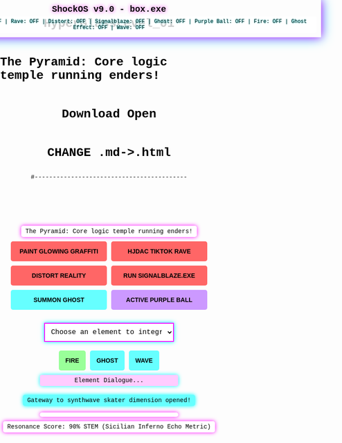 # HyperGlassLevel_01
# The Pyramid: Core logic temple running enders!
# Download Open
# CHANGE .md->.html

 #------------------------------------------
<!DOCTYPE html>
<html>
<head>
  <script src="https://cdnjs.cloudflare.com/ajax/libs/p5.js/1.4.2/p5.min.js"></script>
  <style>
    body {
      margin: 0;
      padding: 0;
      display: flex;
      flex-direction: column;
      align-items: center;
      background: url('https://images.unsplash.com/photo-1451187580459-43490279c0fa') no-repeat center center fixed;
      background-size: cover;
      font-family: 'Courier New', Courier, monospace;
      color: #000;
    }
    .shockos-header {
      width: 100%;
      background: linear-gradient(90deg, #ff00ff, #00ffff);
      padding: 10px;
      box-shadow: 0 0 20px #ff00ff, 0 0 30px #00ffff;
      text-align: center;
      position: fixed;
      top: 0;
      z-index: 10;
      background-image: url('https://www.transparenttextures.com/patterns/dark-mosaic.png');
      background-blend-mode: overlay;
    }
    .shockos-header h1 {
      color: #000;
      font-size: 20px;
      margin: 0;
      background: none;
      text-shadow: 0 0 5px #fff, 0 0 10px #ff00ff;
    }
    .shockos-status {
      color: #000;
      font-size: 12px;
      background: rgba(255, 255, 255, 0.8);
      padding: 5px;
      border-radius: 5px;
      margin-top: 5px;
      text-shadow: 0 0 3px #00ffff;
    }
    .container {
      margin-top: 80px;
      display: flex;
      flex-direction: column;
      align-items: center;
      width: 100%;
      max-width: 800px;
    }
    canvas {
      border: 3px solid #ff00ff;
      box-shadow: 0 0 15px #00ffff, 0 0 25px #ff00ff;
      margin-bottom: 20px;
    }
    .button-grid {
      display: grid;
      grid-template-columns: repeat(auto-fit, minmax(150px, 1fr));
      gap: 10px;
      margin-bottom: 20px;
      width: 90%;
    }
    .element-buttons {
      display: flex;
      flex-wrap: wrap;
      gap: 10px;
      margin-top: 10px;
      justify-content: center;
      width: 90%;
    }
    .shel-button, .element-button {
      padding: 15px;
      font-size: 14px;
      font-weight: bold;
      color: #000;
      border: none;
      border-radius: 5px;
      cursor: pointer;
      transition: transform 0.2s, box-shadow 0.3s;
      text-transform: uppercase;
      background-image: url('https://www.transparenttextures.com/patterns/dark-mosaic.png');
      background-blend-mode: overlay;
    }
    .shel-button:hover, .element-button:hover {
      transform: scale(1.1);
      box-shadow: 0 0 15px #ff00ff, 0 0 25px #00ffff;
    }
    .btn-glow-graffiti { background: #ff6666; }
    .btn-tiktok-rave { background: #ff6666; }
    .btn-distort { background: #ff6666; }
    .btn-signalblaze { background: #ff6666; }
    .btn-summon-ghost { background: #66ffff; }
    .btn-purple-ball { background: #cc99ff; }
    .btn-fire { background: #99ff99; }
    .btn-ghost { background: #66ffff; }
    .btn-wave { background: #66ffff; }
    select {
      background: #fff;
      color: #000;
      border: 2px solid #ff00ff;
      padding: 10px;
      font-size: 16px;
      margin: 10px 0;
      width: 300px;
      max-width: 90%;
      font-family: 'Courier New', Courier, monospace;
      box-shadow: 0 0 10px #00ffff;
    }
    .info-text {
      color: #000;
      font-size: 14px;
      margin: 10px 0;
      background: #fff;
      padding: 5px 10px;
      border-radius: 5px;
      box-shadow: 0 0 10px #ff00ff;
    }
    .gateway-text {
      color: #000;
      font-size: 14px;
      margin: 10px 0;
      background: #66ffff;
      padding: 5px 10px;
      border-radius: 5px;
      box-shadow: 0 0 10px #00ffff;
    }
    .waveform-canvas {
      border: 2px solid #ff00ff;
      box-shadow: 0 0 15px #00ffff, 0 0 25px #ff00ff;
      margin-top: 10px;
    }
    .resonance-text {
      color: #000;
      font-size: 14px;
      margin-top: 5px;
      background: #fff;
      padding: 5px 10px;
      border-radius: 5px;
      box-shadow: 0 0 10px #ff00ff;
    }
    .dialogue-box {
      color: #000;
      font-size: 14px;
      margin: 10px 0;
      background: #ffccff;
      padding: 5px 10px;
      border-radius: 5px;
      width: 300px;
      max-width: 90%;
      text-align: center;
      box-shadow: 0 0 10px #00ffff;
    }
    .emoji-display {
      color: #000;
      font-size: 20px;
      margin: 5px 0;
      background: #fff;
      padding: 5px 10px;
      border-radius: 5px;
      width: 300px;
      max-width: 90%;
      text-align: center;
      box-shadow: 0 0 10px #ff00ff;
    }
    @media (max-width: 600px) {
      .container {
        margin-top: 100px;
      }
      canvas {
        width: 90% !important;
        height: auto !important;
      }
      .waveform-canvas {
        width: 90% !important;
        height: auto !important;
      }
      .button-grid, .element-buttons {
        grid-template-columns: repeat(auto-fit, minmax(120px, 1fr));
      }
    }
  </style>
</head>
<body>
  <div class="shockos-header">
    <h1>ShockOS v9.0 - box.exe</h1>
    <div class="shockos-status" id="statusBar">CPU Usage: 0% | Graffiti: OFF | Rave: OFF | Distort: OFF | Signalblaze: OFF | Ghost: OFF | Purple Ball: OFF | Fire: OFF | Ghost Effect: OFF | Wave: OFF</div>
  </div>
  <div class="container">
    <div class="info-text">The Pyramid: Core logic temple running enders!</div>
    <div id="gameCanvas"></div>
    <div class="button-grid">
      <button class="shel-button btn-glow-graffiti" onclick="paintGlowingGraffiti()">Paint Glowing Graffiti</button>
      <button class="shel-button btn-tiktok-rave" onclick="tiktokRave()">Hjdac Tiktok Rave</button>
      <button class="shel-button btn-distort" onclick="distortReality()">Distort Reality</button>
      <button class="shel-button btn-signalblaze" onclick="runSignalblaze()">Run Signalblaze.exe</button>
      <button class="shel-button btn-summon-ghost" onclick="summonGhost()">Summon Ghost</button>
      <button class="shel-button btn-purple-ball" onclick="activePurpleBall()">Active Purple Ball</button>
    </div>
    <select id="portalSelect" onchange="teleport(this.value)">
      <option value="">Choose an element to integrate:</option>
      <option value="0">Portal 0 (Glow Rave)</option>
      <option value="1">Portal 1 (Distort)</option>
      <option value="2">Portal 2 (Summon Warp)</option>
    </select>
    <div class="element-buttons">
      <button class="element-button btn-fire" onclick="integrateFire()">Fire</button>
      <button class="element-button btn-ghost" onclick="integrateGhost()">Ghost</button>
      <button class="element-button btn-wave" onclick="integrateWave()">Wave</button>
    </div>
    <div class="dialogue-box" id="dialogueBox">Element Dialogue...</div>
    <div class="gateway-text">Gateway to synthwave skater dimension opened!</div>
    <div class="emoji-display" id="emojiDisplay"></div>
    <div id="waveformCanvas"></div>
    <div class="resonance-text">Resonance Score: 90% STEM (Sicilian Inferno Echo Metric)</div>
  </div>

  <script>
    let player;
    let portals = [];
    let obstacles = [];
    let ghostObstacle = null;
    let canvasWidth = 600;
    let canvasHeight = 400;
    let graffitiBackground = false;
    let raveMode = false;
    let distortMode = false;
    let signalblazeMode = false;
    let fireTrail = [];
    let ghostMode = false;
    let waveMode = false;
    let waveAngle = 0;
    let buttonPressCount = 0;
    let waveformAmplitude = 10;
    let waveformFrequency = 0.05;
    let waveformSpeed = 0.05;
    let waveformLayers = 3;
    let pulseAngle = 0;
    let glitchMode = false;
    let glitterParticles = [];
    let danceShapes = [];
    let showEmojis = false;
    let currentEmojis = [];

    const emojiList = ['🔥', '🌟', '💥', '⚡', '🌈', '🌀', '🎉', '✨', '💫', '🌺'];

    function setup() {
      let canvas = createCanvas(canvasWidth, canvasHeight);
      canvas.parent('gameCanvas');
      player = { 
        x: 50, 
        y: 50, 
        size: 20, 
        col: [255, 255, 0], 
        alpha: 255, 
        speedX: 0, 
        speedY: 0,
        glitchAlpha: 255
      };
      
      portals.push({ x: 50, y: 50, size: 40, col: [255, 0, 255], swirl: 0 });
      portals.push({ x: 500, y: 50, size: 40, col: [0, 255, 255], swirl: 0 });
      portals.push({ x: 300, y: 300, size: 40, col: [255, 0, 0], swirl: 0 });
      
      for (let i = 0; i < 3; i++) {
        obstacles.push({
          x: random(canvasWidth),
          y: random(canvasHeight),
          size: 30,
          col: [random(255), random(255), random(255)],
          speedX: random(-2, 2),
          speedY: random(-2, 2)
        });
      }
    }

    function draw() {
      pulseAngle += 0.05;

      if (graffitiBackground) {
        let gradient = drawingContext.createLinearGradient(0, 0, canvasWidth, canvasHeight);
        gradient.addColorStop(0, '#ff00ff');
        gradient.addColorStop(1, '#00ffff');
        drawingContext.fillStyle = gradient;
        drawingContext.fillRect(0, 0, canvasWidth, canvasHeight);
        for (let i = 0; i < 50; i++) {
          fill(random(255), random(255), random(255), 150);
          noStroke();
          ellipse(random(canvasWidth), random(canvasHeight), 10, 10);
        }
      } else {
        background(26, 11, 46);
      }

      if (glitchMode) {
        player.x += player.speedX;
        player.y += player.speedY;

        if (player.x < player.size / 2 || player.x > canvasWidth - player.size / 2) {
          player.speedX *= -1;
          player.speedX += random(-1, 1);
        }
        if (player.y < player.size / 2 || player.y > canvasHeight - player.size / 2) {
          player.speedY *= -1;
          player.speedY += random(-1, 1);
        }

        if (random(100) < 10) {
          player.glitchAlpha = player.glitchAlpha === 255 ? 100 : 255;
        }
      }

      for (let p of portals) {
        p.swirl += raveMode ? 0.3 : 0.1;
        p.col = raveMode ? [random(255), random(255), random(255)] : p.col;
        fill(p.col);
        noStroke();
        push();
        translate(p.x, p.y);
        rotate(p.swirl);
        for (let i = 0; i < 10; i++) {
          ellipse(0, 0, p.size - i * 3, p.size - i * 3);
          rotate(PI / 5);
        }
        fill(255);
        let dotSize = 5 + sin(pulseAngle) * 2;
        ellipse(0, 0, dotSize, dotSize);
        pop();
      }

      if (fireTrail.length > 0) {
        for (let i = fireTrail.length - 1; i >= 0; i--) {
          let particle = fireTrail[i];
          fill(255, 69, 0, particle.alpha);
          noStroke();
          ellipse(particle.x, particle.y, 5, 5);
          particle.alpha -= 5;
          if (particle.alpha <= 0) fireTrail.splice(i, 1);
        }
      }

      if (waveMode) {
        waveAngle += 0.1;
        player.y += sin(waveAngle) * 2;
      }

      for (let o of obstacles) {
        o.x += signalblazeMode ? o.speedX * 2 : o.speedX;
        o.y += signalblazeMode ? o.speedY * 2 : o.speedY;
        if (o.x < 0 || o.x > canvasWidth) o.speedX *= -1;
        if (o.y < 0 || o.y > canvasHeight) o.speedY *= -1;
        
        fill(o.col);
        noStroke();
        push();
        translate(o.x, o.y);
        for (let i = 0; i < 5; i++) {
          ellipse(0, 0, o.size - i * 5, o.size - i * 5);
          rotate(PI / 3);
        }
        fill(255);
        let dotSize = 5 + sin(pulseAngle) * 2;
        ellipse(0, 0, dotSize, dotSize);
        pop();

        let d = dist(player.x, player.y, o.x, o.y);
        if (d < (player.size + o.size) / 2) {
          teleport(0);
        }
      }

      if (ghostObstacle) {
        let dx = player.x - ghostObstacle.x;
        let dy = player.y - ghostObstacle.y;
        let distance = dist(player.x, player.y, ghostObstacle.x, ghostObstacle.y);
        ghostObstacle.x += (dx / distance) * 1;
        ghostObstacle.y += (dy / distance) * 1;

        fill(255, 255, 255, 150);
        noStroke();
        push();
        translate(ghostObstacle.x, ghostObstacle.y);
        for (let i = 0; i < 5; i++) {
          ellipse(0, 0, ghostObstacle.size - i * 5, ghostObstacle.size - i * 5);
          rotate(PI / 3);
        }
        fill(0);
        let dotSize = 5 + sin(pulseAngle) * 2;
        ellipse(0, 0, dotSize, dotSize);
        pop();

        let d = dist(player.x, player.y, ghostObstacle.x, ghostObstacle.y);
        if (d < (player.size + ghostObstacle.size) / 2) {
          teleport(0);
        }
      }

      let drawX = player.x;
      let drawY = player.y;
      if (glitchMode) {
        drawX += random(-5, 5);
        drawY += random(-5, 5);
      }
      fill(player.col[0], player.col[1], player.col[2], glitchMode ? player.glitchAlpha : player.alpha);
      let currentSize = distortMode ? player.size + sin(frameCount * 0.1) * 5 : player.size;
      ellipse(drawX, drawY, currentSize, currentSize);
      fill(0);
      let dotSize = 5 + sin(pulseAngle) * 2;
      ellipse(drawX, drawY, dotSize, dotSize);

      if (fireTrail.length > 0) {
        fireTrail.push({ x: player.x, y: player.y, alpha: 255 });
        if (fireTrail.length > 20) fireTrail.splice(0, 1);
      }
    }

    let waveformSketch = function(p) {
      let waveWidth = 400;
      let waveHeight = 60;
      let offset = 0;

      p.setup = function() {
        let waveformCanvas = p.createCanvas(waveWidth, waveHeight);
        waveformCanvas.addClass('waveform-canvas');
      };

      p.draw = function() {
        p.background(26, 11, 46);
        p.noFill();
        p.strokeWeight(2);

        // Draw waveforms
        for (let layer = 0; layer < waveformLayers; layer++) {
          let hue = p.lerpColor(p.color(255, 0, 0), p.color(0, 255, 255), layer / (waveformLayers - 1));
          p.stroke(hue);
          p.beginShape();
          for (let x = 0; x <= waveWidth; x += 5) {
            let y = waveHeight / 2 + sin(x * waveformFrequency + offset + layer * 0.5) * waveformAmplitude;
            p.vertex(x, y);
          }
          p.endShape();
        }

        // Draw glitter particles for Ghost mode
        if (glitterParticles.length > 0) {
          for (let i = glitterParticles.length - 1; i >= 0; i--) {
            let particle = glitterParticles[i];
            p.fill(255, 255, random(100, 255));
            p.noStroke();
            p.ellipse(particle.x, particle.y, 3, 3);
            particle.x += particle.speedX;
            particle.y += particle.speedY;
            particle.life--;
            if (particle.life <= 0) glitterParticles.splice(i, 1);
          }
        }

        // Draw dancing shapes for Wave mode
        if (danceShapes.length > 0) {
          for (let shape of danceShapes) {
            p.fill(0);
            p.noStroke();
            p.ellipse(shape.x, shape.y, 5, 5);
            shape.y += shape.speed * sin(shape.angle);
            shape.angle += 0.1;
          }
        }

        // Draw emojis for Fire mode
        if (showEmojis && currentEmojis.length > 0) {
          p.textSize(20);
          p.fill(255);
          p.textAlign(CENTER, CENTER);
          for (let i = 0; i < currentEmojis.length; i++) {
            p.text(currentEmojis[i], waveWidth / 2 - 30 + i * 30, 10);
          }
        }

        offset += waveformSpeed;
      };
    };

    new p5(waveformSketch, 'waveformCanvas');

    function updateWaveform() {
      buttonPressCount++;
      waveformAmplitude = 5 + (buttonPressCount % 3) * 5;
      waveformFrequency = 0.02 + (buttonPressCount % 4) * 0.02;
      updateStatus();
    }

    function updateStatus() {
      let cpuUsage = Math.floor(random(10, 90));
      document.getElementById('statusBar').innerText = `CPU Usage: ${cpuUsage}% | Graffiti: ${graffitiBackground ? 'ON' : 'OFF'} | Rave: ${raveMode ? 'ON' : 'OFF'} | Distort: ${distortMode ? 'ON' : 'OFF'} | Signalblaze: ${signalblazeMode ? 'ON' : 'OFF'} | Ghost: ${ghostObstacle ? 'ON' : 'OFF'} | Purple Ball: ${glitchMode ? 'ON' : 'OFF'} | Fire: ${fireTrail.length > 0 ? 'ON' : 'OFF'} | Ghost Effect: ${ghostMode ? 'ON' : 'OFF'} | Wave: ${waveMode ? 'ON' : 'OFF'}`;
    }

    function teleport(portalIndex) {
      portalIndex = parseInt(portalIndex);
      player.x = portals[portalIndex].x;
      player.y = portals[portalIndex].y;
      updateWaveform();
    }

    function paintGlowingGraffiti() {
      graffitiBackground = !graffitiBackground;
      updateWaveform();
    }

    function tiktokRave() {
      raveMode = !raveMode;
      for (let p of portals) {
        p.col = [p.col[0], p.col[1], p.col[2]];
      }
      updateWaveform();
    }

    function distortReality() {
      distortMode = !distortMode;
      updateWaveform();
    }

    function runSignalblaze() {
      signalblazeMode = !signalblazeMode;
      updateWaveform();
    }

    function summonGhost() {
      if (!ghostObstacle) {
        ghostObstacle = {
          x: random(canvasWidth),
          y: random(canvasHeight),
          size: 30,
          speed: 1
        };
      } else {
        ghostObstacle = null;
      }
      updateWaveform();
    }

    function activePurpleBall() {
      glitchMode = !glitchMode;
      if (glitchMode) {
        player.col = [128, 0, 128];
        player.size = 30;
        player.speedX = random(-3, 3);
        player.speedY = random(-3, 3);
      } else {
        player.speedX = 0;
        player.speedY = 0;
        player.glitchAlpha = 255;
      }
      updateWaveform();
    }

    function integrateFire() {
      fireTrail = fireTrail.length > 0 ? [] : [{}];
      waveformAmplitude = 25;
      waveformFrequency = 0.08;
      waveformSpeed = 0.1;
      waveformLayers = 3;
      glitterParticles = [];
      danceShapes = [];
      showEmojis = true;
      currentEmojis = [];
      for (let i = 0; i < 3; i++) {
        currentEmojis.push(emojiList[Math.floor(random(emojiList.length))]);
      }
      document.getElementById('emojiDisplay').innerText = currentEmojis.join(' ');
      document.getElementById('dialogueBox').innerText = "🔥 Igniting the Field Strings! Feel the Heat! 🔥";
      updateWaveform();
    }

    function integrateGhost() {
      ghostMode = !ghostMode;
      player.alpha = ghostMode ? 150 : 255;
      waveformSpeed = 0.05;
      waveformAmplitude = 10;
      waveformFrequency = 0.05;
      waveformLayers = 3;
      glitterParticles = [];
      for (let i = 0; i < 20; i++) {
        glitterParticles.push({
          x: random(400),
          y: random(60),
          speedX: random(-1, 1),
          speedY: random(-1, 1),
          life: random(50, 100)
        });
      }
      danceShapes = [];
      showEmojis = false;
      document.getElementById('emojiDisplay').innerText = '';
      document.getElementById('dialogueBox').innerText = "👻 Spooky Vibes! The Strings are Haunted! 👻";
      updateWaveform();
    }

    function integrateWave() {
      waveMode = !waveMode;
      waveAngle = 0;
      waveformSpeed = 0.02;
      waveformAmplitude = 10;
      waveformFrequency = 0.05;
      waveformLayers = 6;
      glitterParticles = [];
      danceShapes = [];
      for (let i = 0; i < 5; i++) {
        danceShapes.push({
          x: i % 2 === 0 ? -20 : 420,
          y: random(60),
          speed: random(0.5, 1.5),
          angle: random(TWO_PI)
        });
      }
      showEmojis = false;
      document.getElementById('emojiDisplay').innerText = '';
      document.getElementById('dialogueBox').innerText = "🌊 Waving Through the Field! Ride the Tide! 🌊";
      updateWaveform();
    }
  </script>
</body>
</html>
